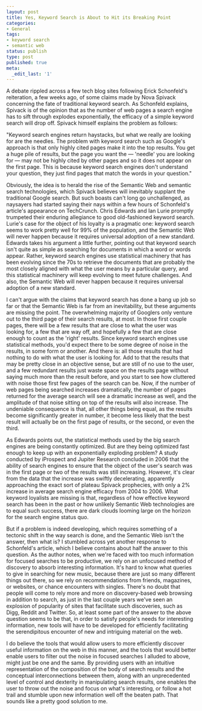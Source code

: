 ```yaml
---
layout: post
title: Yes, Keyword Search is About to Hit its Breaking Point
categories:
- General
tags:
- keyword search
- semantic web
status: publish
type: post
published: true
meta:
  _edit_last: '1'
---
```

A debate rippled across a few tech blog sites following Erick Schonfeld's reiteration, a few weeks ago, of some claims made by Nova Spivack concerning the fate of traditional keyword search.  As Schonfeld explains, Spivack is of the opinion that as the number of web pages a search engine has to sift through explodes exponentially, the efficacy of a simple keyword search will drop off. Spivack himself explains the problem as follows:

"Keyword search engines return haystacks, but what we really are looking for are the needles. The problem with keyword search such as Google's approach is that only highly cited pages make it into the top results. You get a huge pile of results, but the page you want the &mdash; 'needle' you are looking for &mdash; may not be highly cited by other pages and so it does not appear on the first page. This is because keyword search engines don't understand your question, they just find pages that match the words in your question."

Obviously, the idea is to herald the rise of the Semantic Web and semantic search technologies, which Spivack believes will inevitably supplant the traditional Google search.  But such boasts can't long go unchallenged, as naysayers had started saying their nays within a few hours of Schonfeld's article's appearance on TechCrunch.  Chris Edwards and Ian Lurie promptly trumpeted their enduring allegiance to good old-fashioned keyword search.  Lurie's case for the object of his loyalty is a pragmatic one: keyword search seems to work pretty well for 99% of the population, and the Semantic Web will never happen because it requires universal adoption of a new standard.  Edwards takes his argument a little further, pointing out that keyword search isn't quite as simple as searching for documents in which a word or words appear.  Rather, keyword search engines use statistical machinery that has been evolving since the 70s to retrieve the documents that are probably the most closely aligned with what the user means by a particular query, and this statistical machinery will keep evolving to meet future challenges.  And also, the Semantic Web will never happen because it requires universal adoption of a new standard.

I can't argue with the claims that keyword search has done a bang up job so far or that the Semantic Web is far from an inevitability, but these arguments are missing the point.  The overwhelming majority of Googlers only venture out to the third page of their search results, at most.  In those first couple pages, there will be a few results that are close to what the user was looking for, a few that are way off, and hopefully a few that are close enough to count as the 'right' results.  Since keyword search engines use statistical methods, you'd expect there to be some degree of noise in the results, in some form or another.  And there is:  all those results that had nothing to do with what the user is looking for.  Add to that the results that may be pretty close in an objective sense, but are still of no use to the user, and a few redundant results just waste space on the results page without saying much more than the result before, and you start to see how cluttered with noise those first few pages of the search can be.  Now, if the number of web pages being searched increases dramatically, the number of pages returned for the average search will see a dramatic increase as well, and the amplitude of that noise sitting on top of the results will also increase.  The undeniable consequence is that, all other things being equal, as the results become significantly greater in number, it become less likely that the best result will actually be on the first page of results, or the second, or even the third.

As Edwards points out, the statistical methods used by the big search engines are being constantly optimized.  But are they being optimized fast enough to keep up with an exponentially exploding problem?  A study conducted by iProspect and Jupiter Research concluded in 2006 that the ability of search engines to ensure that the object of the user's search was in the first page or two of the results was still increasing. However, it's clear from the data that the increase was swiftly decelerating, apparently approaching the exact sort of plateau Spivack prophecies, with only a 2% increase in average search engine efficacy from 2004 to 2006.  What keyword loyalists are missing is that, regardless of how effective keyword search has been in the past or how unlikely Semantic Web technologies are to equal such success, there are dark clouds looming large on the horizon for the search engine status quo.

But if a problem is indeed developing, which requires something of a tectonic shift in the way search is done, and the Semantic Web isn't the answer, then what is?  I stumbled across yet another response to Schonfeld's article, which I believe contains about half the answer to this question.  As the author notes, when we're faced with too much information for focused searches to be productive, we rely on an unfocused method of discovery to absorb interesting information.  It's hard to know what queries to give in searching for new music, because there are just so many different things out there, so we rely on recommendations from friends, magazines, or websites, or chance encounters with singles.  There's no doubt that people will come to rely more and more on discovery-based web browsing in addition to search, as just in the last couple years we've seen an explosion of popularity of sites that facilitate such discoveries, such as Digg, Reddit and Twitter.  So, at least some part of the answer to the above question seems to be that, in order to satisfy people's needs for interesting information, new tools will have to be developed for efficiently facilitating the serendipitous encounter of new and intriguing material on the web.

I do believe the tools that would allow users to more efficiently discover useful information on the web in this manner, and the tools that would better enable users to filter out the noise in focused searches I alluded to above, might just be one and the same.  By providing users with an intuitive representation of the composition of the body of search results and the conceptual interconnections between them, along with an unprecedented level of control and dexterity in manipulating search results, one enables the user to throw out the noise and focus on what's interesting, or follow a hot trail and stumble upon new information well off the beaten path.  That sounds like a pretty good solution to me.
